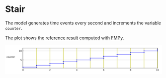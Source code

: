# Stair

The model generates time events every second and increments the variable `counter`.

The plot shows the [reference result](Stair_ref.csv) computed with [FMPy](https://github.com/CATIA-Systems/FMPy).

![Plot](Stair_ref.svg)
